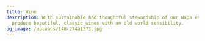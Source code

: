 ```yaml
---
title: Wine
description: With sustainable and thoughtful stewardship of our Napa estate, we
  produce beautiful, classic wines with an old world sensibility.
og_image: /uploads/148-274a1271.jpg
---
```

